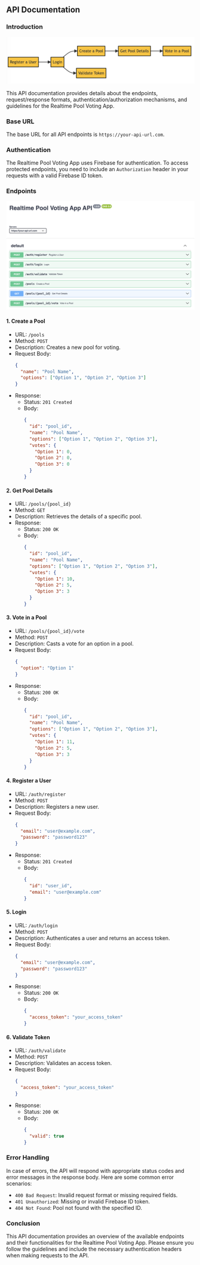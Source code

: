 ## API Documentation

### Introduction
![API flow](./assets/api_flow.png)

This API documentation provides details about the endpoints, request/response formats, authentication/authorization mechanisms, and guidelines for the Realtime Pool Voting App.

### Base URL
The base URL for all API endpoints is `https://your-api-url.com`.

### Authentication
The Realtime Pool Voting App uses Firebase for authentication. To access protected endpoints, you need to include an `Authorization` header in your requests with a valid Firebase ID token.

### Endpoints

![API endpoint](./assets/api.png)

#### 1. Create a Pool
- URL: `/pools`
- Method: `POST`
- Description: Creates a new pool for voting.
- Request Body:
  ```json
  {
    "name": "Pool Name",
    "options": ["Option 1", "Option 2", "Option 3"]
  }
  ```
- Response:
  - Status: `201 Created`
  - Body:
    ```json
    {
      "id": "pool_id",
      "name": "Pool Name",
      "options": ["Option 1", "Option 2", "Option 3"],
      "votes": {
        "Option 1": 0,
        "Option 2": 0,
        "Option 3": 0
      }
    }
    ```

#### 2. Get Pool Details
- URL: `/pools/{pool_id}`
- Method: `GET`
- Description: Retrieves the details of a specific pool.
- Response:
  - Status: `200 OK`
  - Body:
    ```json
    {
      "id": "pool_id",
      "name": "Pool Name",
      "options": ["Option 1", "Option 2", "Option 3"],
      "votes": {
        "Option 1": 10,
        "Option 2": 5,
        "Option 3": 3
      }
    }
    ```

#### 3. Vote in a Pool
- URL: `/pools/{pool_id}/vote`
- Method: `POST`
- Description: Casts a vote for an option in a pool.
- Request Body:
  ```json
  {
    "option": "Option 1"
  }
  ```
- Response:
  - Status: `200 OK`
  - Body:
    ```json
    {
      "id": "pool_id",
      "name": "Pool Name",
      "options": ["Option 1", "Option 2", "Option 3"],
      "votes": {
        "Option 1": 11,
        "Option 2": 5,
        "Option 3": 3
      }
    }
    ```


#### 4. Register a User
- URL: `/auth/register`
- Method: `POST`
- Description: Registers a new user.
- Request Body:
  ```json
  {
    "email": "user@example.com",
    "password": "password123"
  }
  ```
- Response:
  - Status: `201 Created`
  - Body:
    ```json
    {
      "id": "user_id",
      "email": "user@example.com"
    }
    ```

#### 5. Login
- URL: `/auth/login`
- Method: `POST`
- Description: Authenticates a user and returns an access token.
- Request Body:
  ```json
  {
    "email": "user@example.com",
    "password": "password123"
  }
  ```
- Response:
  - Status: `200 OK`
  - Body:
    ```json
    {
      "access_token": "your_access_token"
    }
    ```

#### 6. Validate Token
- URL: `/auth/validate`
- Method: `POST`
- Description: Validates an access token.
- Request Body:
  ```json
  {
    "access_token": "your_access_token"
  }
  ```
- Response:
  - Status: `200 OK`
  - Body:
    ```json
    {
      "valid": true
    }
    ```


### Error Handling
In case of errors, the API will respond with appropriate status codes and error messages in the response body. Here are some common error scenarios:

- `400 Bad Request`: Invalid request format or missing required fields.
- `401 Unauthorized`: Missing or invalid Firebase ID token.
- `404 Not Found`: Pool not found with the specified ID.

### Conclusion
This API documentation provides an overview of the available endpoints and their functionalities for the Realtime Pool Voting App. Please ensure you follow the guidelines and include the necessary authentication headers when making requests to the API.